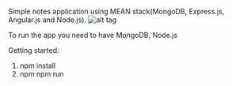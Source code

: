 Simple notes application using MEAN stack(MongoDB, Express.js, Angular.js and Node.js).
![alt tag](https://upload.wikimedia.org/wikipedia/commons/b/b1/Meanstack-624x250.jpg)

To run the app you need to have MongoDB, Node.js

Getting started:
  1. npm install
  2. npm npm run

